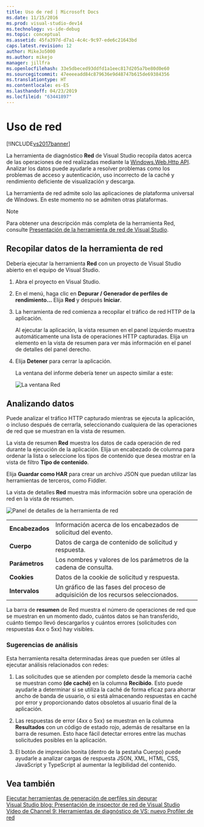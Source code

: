 ```yaml
---
title: Uso de red | Microsoft Docs
ms.date: 11/15/2016
ms.prod: visual-studio-dev14
ms.technology: vs-ide-debug
ms.topic: conceptual
ms.assetid: 45fa397d-d7a1-4c4c-9c97-ede6c21643bd
caps.latest.revision: 12
author: MikeJo5000
ms.author: mikejo
manager: jillfra
ms.openlocfilehash: 33e5dbeced93ddfd1a1eec817d205a7be80d0e60
ms.sourcegitcommit: 47eeeeadd84c879636e9d48747b615de69384356
ms.translationtype: HT
ms.contentlocale: es-ES
ms.lasthandoff: 04/23/2019
ms.locfileid: "63441897"
---
```

# <a name="network-usage"></a>Uso de red
[!INCLUDE[vs2017banner](../includes/vs2017banner.md)]

La herramienta de diagnóstico **Red** de Visual Studio recopila datos acerca de las operaciones de red realizadas mediante la [Windows.Web.Http API](https://msdn.microsoft.com/library/windows/apps/windows.web.http.aspx). Analizar los datos puede ayudarle a resolver problemas como los problemas de acceso y autenticación, uso incorrecto de la caché y rendimiento deficiente de visualización y descarga.  
  
 La herramienta de red admite solo las aplicaciones de plataforma universal de Windows. En este momento no se admiten otras plataformas.  
  
> [!NOTE]
> Para obtener una descripción más completa de la herramienta Red, consulte [Presentación de la herramienta de red de Visual Studio](http://blogs.msdn.com/b/visualstudio/archive/2015/05/04/introducing-visual-studio-s-network-tool.aspx).  
  
## <a name="collecting-network-tool-data"></a>Recopilar datos de la herramienta de red  
 Debería ejecutar la herramienta **Red** con un proyecto de Visual Studio abierto en el equipo de Visual Studio.  
  
1. Abra el proyecto en Visual Studio.  
  
2. En el menú, haga clic en **Depurar / Generador de perfiles de rendimiento...** Elija **Red** y después **Iniciar**.  
  
3. La herramienta de red comienza a recopilar el tráfico de red HTTP de la aplicación.  
  
    Al ejecutar la aplicación, la vista resumen en el panel izquierdo muestra automáticamente una lista de operaciones HTTP capturadas. Elija un elemento en la vista de resumen para ver más información en el panel de detalles del panel derecho.  
  
4. Elija **Detener** para cerrar la aplicación.  
  
   La ventana del informe debería tener un aspecto similar a este:  
  
   ![La ventana Red](../profiling/media/network-fullwindow.png "NETWORK_FullWindow")  
  
## <a name="analyzing-data"></a>Analizando datos  
 Puede analizar el tráfico HTTP capturado mientras se ejecuta la aplicación, o incluso después de cerrarla, seleccionando cualquiera de las operaciones de red que se muestran en la vista de resumen.  
  
 La vista de resumen **Red** muestra los datos de cada operación de red durante la ejecución de la aplicación. Elija un encabezado de columna para ordenar la lista o seleccione los tipos de contenido que desea mostrar en la vista de filtro **Tipo de contenido**.  
  
 Elija **Guardar como HAR** para crear un archivo JSON que puedan utilizar las herramientas de terceros, como Fiddler.  
  
 La vista de detalles **Red** muestra más información sobre una operación de red en la vista de resumen.  
  
 ![Panel de detalles de la herramienta de red](../profiling/media/network-detailsviewpane.png "NETWORK_DetailsViewPane")  
  
|||  
|-|-|  
|**Encabezados**|Información acerca de los encabezados de solicitud del evento.|  
|**Cuerpo**|Datos de carga de contenido de solicitud y respuesta.|  
|**Parámetros**|Los nombres y valores de los parámetros de la cadena de consulta.|  
|**Cookies**|Datos de la cookie de solicitud y respuesta.|  
|**Intervalos**|Un gráfico de las fases del proceso de adquisición de los recursos seleccionados.|  
  
 La barra de **resumen** de Red muestra el número de operaciones de red que se muestran en un momento dado, cuántos datos se han transferido, cuánto tiempo llevó descargarlos y cuántos errores (solicitudes con respuestas 4xx o 5xx) hay visibles.  
  
### <a name="analysis-tips"></a>Sugerencias de análisis  
 Esta herramienta resalta determinadas áreas que pueden ser útiles al ejecutar análisis relacionados con redes:  
  
1. Las solicitudes que se atienden por completo desde la memoria caché se muestran como **(de caché)** en la columna **Recibido**. Esto puede ayudarle a determinar si se utiliza la caché de forma eficaz para ahorrar ancho de banda de usuario, o si está almacenando respuestas en caché por error y proporcionando datos obsoletos al usuario final de la aplicación.  
  
2. Las respuestas de error (4xx o 5xx) se muestran en la columna **Resultados** con un código de estado rojo, además de resaltarse en la barra de resumen. Esto hace fácil detectar errores entre las muchas solicitudes posibles en la aplicación.  
  
3. El botón de impresión bonita (dentro de la pestaña Cuerpo) puede ayudarle a analizar cargas de respuesta JSON, XML, HTML, CSS, JavaScript y TypeScript al aumentar la legibilidad del contenido.  
  
## <a name="see-also"></a>Vea también  
 [Ejecutar herramientas de generación de perfiles sin depurar](http://msdn.microsoft.com/library/e97ce1a4-62d6-4b8e-a2f7-61576437ff01)   
 [Visual Studio blog: Presentación de inspector de red de Visual Studio](http://go.microsoft.com/fwlink/?LinkId=535022)   
 [Vídeo de Channel 9: Herramientas de diagnóstico de VS: nuevo Profiler de red](http://channel9.msdn.com/Series/ConnectOn-Demand/206)
